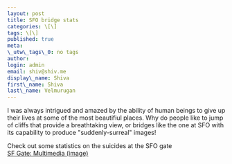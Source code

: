 ```yaml
---
layout: post
title: SFO bridge stats
categories: \[\]
tags: \[\]
published: true
meta:
\_utw\_tags\_0: no tags
author:
login: admin
email: shiv@shiv.me
display\_name: Shiva
first\_name: Shiva
last\_name: Velmurugan
---
```


I was always intrigued and amazed by the ability of human beings to give up their lives at some of the most beautifiul places. Why do people like to jump of cliffs that provide a breathtaking view, or bridges like the one at SFO with its capability to produce "suddenly-surreal" images!

Check out some statistics on the suicides at the SFO gate   
[SF Gate: Multimedia (image)][0]


[0]: http://sfgate.com/cgi-bin/object/article?f=/c/a/2005/10/30/MNG2NFF7KI1.DTL&o=2
